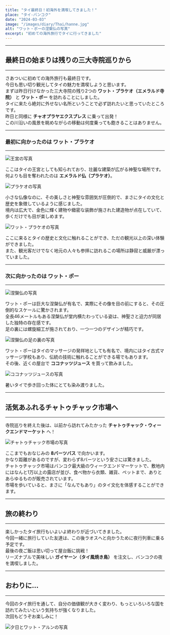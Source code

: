 ```yaml
---
title: "タイ最終日！初海外を満喫してきました！"
place: "タイ-バンコク"
date: "2024-03-03"
image: "/images/diary/Thai/hanne.jpg"
alt: "ワット・ポーの涅槃仏の写真"
excerpt: "初めての海外旅行でタイに行ってきました"
---
```


---
## 最終日の始まりは残りの三大寺院巡りから
---

さあついに初めての海外旅行も最終日です。  
今日も思い切り観光してタイの魅力を満喫しようと思います。  
まずは昨日行けなかった三大寺院の残り2つの **ワット・プラケオ（エメラルド寺院）** と **ワット・ポー** を訪れることにしました。  
タイに来たら絶対に外せない名所ということで必ず訪れたいと思っていたところです。  
昨日と同様に **チャオプラヤエクスプレス** に乗って出発！  
この川沿いの風景を眺めながらの移動は何度乗っても飽きることはありません。  

---
### 最初に向かったのは **ワット・プラケオ**
---

![王宮の写真](/images/diary/Thai/oukyuu.jpg)

ここはタイの王宮としても知られており、壮麗な建築が広がる神聖な場所です。  
何よりも目を奪われたのは **エメラルド仏（プラケオ）**。  

![プラケオの写真](/images/diary/Thai/arukeo.jpg)

小さな仏像なのに、その美しさと神聖な雰囲気が圧倒的で、まさにタイの文化と歴史を象徴しているように感じました。  
境内は広大で、金色に輝く建物や緻密な装飾が施された建造物が点在していて、歩くだけでも目が楽しめます。  

![ワット・プラケオの写真](/images/diary/Thai/arukeo2.jpg)

ここに来るとタイの歴史と文化に触れることができ、ただの観光以上の深い体験ができました。  
また、観光客だけでなく地元の人々も参拝に訪れるこの場所は静寂と威厳が漂っていました。  

---
### 次に向かったのは **ワット・ポー**
---

![涅槃仏の写真](/images/diary/Thai/hanne.jpg)

ワット・ポーは巨大な涅槃仏が有名で、実際にその像を目の前にすると、その圧倒的なスケールに驚かされます。  
全長46メートルもある涅槃仏が堂内横たわっている姿は、神聖さと迫力が同居した独特の存在感です。  
足の裏には螺旋細工が施されており、一つ一つのデザインが精巧です。  

![涅槃仏の足の裏の写真](/images/diary/Thai/hanne2.jpg)

ワット・ポーはタイのマッサージの発祥地としても有名で、境内にはタイ古式マッサージ学校もあり、伝統の技術に触れることができる場でもあります。  
その後、近くの屋台で **ココナッツジュース** を買って飲みました。  

![ココナッツジュースの写真](/images/diary/Thai/koko.jpg)

暑いタイで歩き回った体にとても染み渡りました。  

---
## 活気あふれるチャトゥチャック市場へ

---

寺院巡りを終えた後は、以前から訪れてみたかった **チャトゥチャック・ウィークエンドマーケット** へ！  

![チャトゥチャック市場の写真](/images/diary/Thai/chato.jpg)

ここまでもおなじみの **8バーツバス** で向かいます。  
かなり距離があるのですが、変わらず8バーツという安さには驚きました。  
チャトゥチャック市場はバンコク最大級のウィークエンドマーケットで、敷地内にはなんと1万以上の露店が並び、食べ物から衣類、雑貨、ペットまで、ありとあらゆるものが販売されています。  
市場を歩いていると、まさに「なんでもあり」のタイ文化を体感することができます。  

---
## 旅の終わり
---

楽しかったタイ旅行もいよいよ終わりが近づいてきました。  
今回一緒に旅行していた友達は、この後ラオスへと向かうために夜行列車に乗る予定です。  
最後の夜ご飯は思い切って屋台飯に挑戦！  
リーズナブルで美味しい **ガイヤーン（タイ風焼き鳥）** を注文し、バンコクの夜を満喫しました。  

---
## おわりに...
---

今回のタイ旅行を通して、自分の価値観が大きく変わり、もっといろいろな国を訪れてみたいという気持ちが強くなりました。  
次回もどうぞお楽しみに！  

![夕日とワット・アルンの写真](/images/diary/Thai/arun2.jpg)
